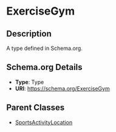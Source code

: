 # ExerciseGym

## Description
A type defined in Schema.org.

## Schema.org Details
- **Type**: Type
- **URI**: https://schema.org/ExerciseGym

## Parent Classes
- [SportsActivityLocation](../SportsActivityLocation.md)

